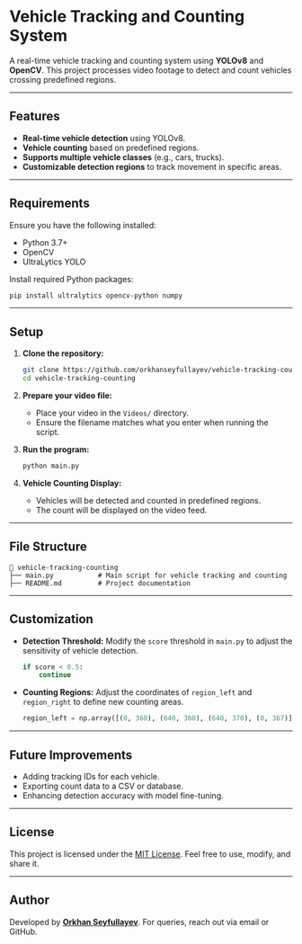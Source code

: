 # Vehicle Tracking and Counting System

A real-time vehicle tracking and counting system using **YOLOv8** and **OpenCV**. This project processes video footage to detect and count vehicles crossing predefined regions.

---

## Features
- **Real-time vehicle detection** using YOLOv8.
- **Vehicle counting** based on predefined regions.
- **Supports multiple vehicle classes** (e.g., cars, trucks).
- **Customizable detection regions** to track movement in specific areas.

---

## Requirements

Ensure you have the following installed:
- Python 3.7+
- OpenCV
- UltraLytics YOLO

Install required Python packages:
```bash
pip install ultralytics opencv-python numpy
```

---

## Setup

1. **Clone the repository:**
   ```bash
   git clone https://github.com/orkhanseyfullayev/vehicle-tracking-counting
   cd vehicle-tracking-counting
   ```

2. **Prepare your video file:**
   - Place your video in the `Videos/` directory.
   - Ensure the filename matches what you enter when running the script.

3. **Run the program:**
   ```bash
   python main.py
   ```

4. **Vehicle Counting Display:**
   - Vehicles will be detected and counted in predefined regions.
   - The count will be displayed on the video feed.

---

## File Structure

```
📂 vehicle-tracking-counting
├── main.py           # Main script for vehicle tracking and counting
├── README.md         # Project documentation
```

---

## Customization

- **Detection Threshold:**
  Modify the `score` threshold in `main.py` to adjust the sensitivity of vehicle detection.
  ```python
  if score < 0.5:
      continue
  ```

- **Counting Regions:**
  Adjust the coordinates of `region_left` and `region_right` to define new counting areas.
  ```python
  region_left = np.array([(0, 360), (640, 360), (640, 370), (0, 367)])
  ```

---

## Future Improvements
- Adding tracking IDs for each vehicle.
- Exporting count data to a CSV or database.
- Enhancing detection accuracy with model fine-tuning.

---

## License
This project is licensed under the [MIT License](LICENSE). Feel free to use, modify, and share it.

---

## Author
Developed by **[Orkhan Seyfullayev](https://github.com/orkhanseyfullayev)**. For queries, reach out via email or GitHub.
